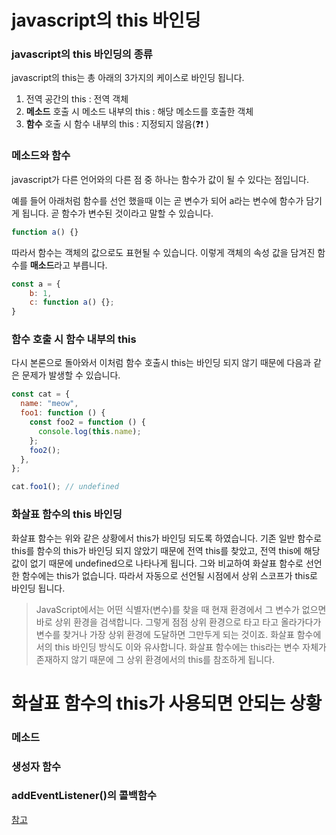 # javascript의 this 바인딩

### javascript의 this 바인딩의 종류

javascript의 this는 총 아래의 3가지의 케이스로 바인딩 됩니다.

1. 전역 공간의 this : 전역 객체
2. **메소드** 호출 시 메소드 내부의 this : 해당 메소드를 호출한 객체
3. **함수** 호출 시 함수 내부의 this : 지정되지 않음(❓❗️ )

### 메소드와 함수

javascript가 다른 언어와의 다른 점 중 하나는 함수가 값이 될 수 있다는 점입니다.

예를 들어 아래처럼 함수를 선언 했을때 이는 곧 변수가 되어 a라는 변수에 함수가 담기게 됩니다. 곧 함수가 변수된 것이라고 말할 수 있습니다.

```javascript
function a() {}
```

따라서 함수는 객체의 값으로도 표현될 수 있습니다. 이렇게 객체의 속성 값을 담겨진 함수를 **매소드**라고 부릅니다.

```javascript
const a = {
    b: 1,
    c: function a() {};
}
```

### **함수** 호출 시 함수 내부의 this

다시 본론으로 돌아와서 이처럼 함수 호출시 this는 바인딩 되지 않기 때문에 다음과 같은 문제가 발생할 수 있습니다.

```javascript
const cat = {
  name: "meow",
  foo1: function () {
    const foo2 = function () {
      console.log(this.name);
    };
    foo2();
  },
};

cat.foo1(); // undefined
```

### 화살표 함수의 this 바인딩

화살표 함수는 위와 같은 상황에서 this가 바인딩 되도록 하였습니다. 기존 일반 함수로 this를 함수의 this가 바인딩 되지 않았기 때문에 전역 this를 찾았고, 전역 this에 해당 값이 없기 때문에 undefined으로 나타나게 됩니다. 그와 비교하여 화살표 함수로 선언한 함수에는 this가 없습니다. 따라서 자동으로 선언될 시점에서 상위 스코프가 this로 바인딩 됩니다.

> JavaScript에서는 어떤 식별자(변수)를 찾을 때 현재 환경에서 그 변수가 없으면 바로 상위 환경을 검색합니다. 그렇게 점점 상위 환경으로 타고 타고 올라가다가 변수를 찾거나 가장 상위 환경에 도달하면 그만두게 되는 것이죠. 화살표 함수에서의 this 바인딩 방식도 이와 유사합니다. 화살표 함수에는 this라는 변수 자체가 존재하지 않기 때문에 그 상위 환경에서의 this를 참조하게 됩니다.

# 화살표 함수의 this가 사용되면 안되는 상황

### 메소드

### 생성자 함수

### addEventListener()의 콜백함수

[참고](https://velog.io/@padoling/JavaScript-%ED%99%94%EC%82%B4%ED%91%9C-%ED%95%A8%EC%88%98%EC%99%80-this-%EB%B0%94%EC%9D%B8%EB%94%A9)
